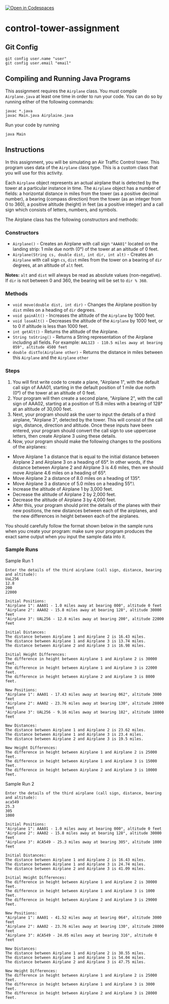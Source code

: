 [![Open in Codespaces](https://classroom.github.com/assets/launch-codespace-2972f46106e565e64193e422d61a12cf1da4916b45550586e14ef0a7c637dd04.svg)](https://classroom.github.com/open-in-codespaces?assignment_repo_id=16498513)
# control-tower-assignment

## Git Config
```
git config user.name "user"
git config user.email "email"
```

## Compiling and Running Java Programs
This assignment requires the `Airplane` class.  You must compile `Airplane.java` at least one time in order to run your code.  You can do so by running either of the following commands:
```
javac *.java
javac Main.java Airplaine.java
```

Run your code by running
```
java Main
```

## Instructions
In this assignment, you will be simulating an Air Traffic Control tower. This program uses data of the `Airplane` class type. This is a custom class that you will use for this activity.

Each `Airplane` object represents an actual airplane that is detected by the tower at a particular instance in time. The `Airplane` object has a number of fields: a horizontal distance in miles from the tower (as a positive decimal number), a bearing (compass direction) from the tower (as an integer from 0 to 360), a positive altitude (height) in feet (as a positive integer) and a call sign which consists of letters, numbers, and symbols.

The Airplane class has the following constructors and methods:

### Constructors
* `Airplane()` - Creates an Airplane with call sign `"AAA01"` located on the landing strip: 1 mile due north (0°) of the tower at an altitude of 0 feet.
* `Airplane(String cs, double dist, int dir, int alt)` - Creates an `Airplane` with call sign `cs`, `dist` miles from the tower on a bearing of `dir` degrees, at an altitude of `alt` feet.

**Notes:** `alt` and `dist` will always be read as absolute values (non-negative). If `dir` is not between 0 and 360, the bearing will be set to `dir % 360`.
 
### Methods
* `void move(double dist, int dir)` - Changes the Airplane position by `dist` miles on a heading of `dir` degrees.
* `void gainAlt()` - Increases the altitude of the `Airplane` by 1000 feet.
* `void loseAlt()` - Decreases the altitude of the `Airplane` by 1000 feet, or to 0 if altitude is less than 1000 feet.
* `int getAlt()` - Returns the altitude of the Airplane.
* `String toString()` - Returns a String representation of the Airplane including all fields. For example: `AAL123 - 110.5 miles away at bearing 059°, altitude 4500 feet`
* `double distTo(Airplane other)` - Returns the distance in miles between this `Airplane` and the `Airplane` `other`

### Steps
1. You will first write code to create a plane, "Airplane 1",  with the default call sign of AAA01, starting in the default position of 1 mile due north (0°) of the tower at an altitude of 0 feet.
2. Your program will then create a second plane, "Airplane 2", with the call sign of AAA02, starting at a position of 15.8 miles with a bearing of 128° at an altitude of 30,000 feet.
3. Next, your program should ask the user to input the details of a third airplane, "Airplane 3", detected by the tower. This will consist of the call sign, distance, direction and altitude. Once these inputs have been entered, your program should convert the call sign to use uppercase letters, then create Airplane 3 using these details.
4. Now, your program should make the following changes to the positions of the airplanes:
  * Move Airplane 1 a distance that is equal to the initial distance between Airplane 2 and Airplane 3 on a heading of 65°. In other words, if the distance between Airplane 2 and Airplane 3 is 4.6 miles, then we should move Airplane 4.6 miles on a heading of 65°.
  * Move Airplane 2 a distance of 8.0 miles on a heading of 135°.
  * Move Airplane 3 a distance of 5.0 miles on a heading 55°.\
  * Increase the altitude of Airplane 1 by 3,000 feet.
  * Decrease the altitude of Airplane 2 by 2,000 feet.
  * Decrease the altitude of Airplane 3 by 4,000 feet.
  * After this, your program should print the details of the planes with their new positions, the new distances between each of the airplanes, and the new differences in height between each of the airplanes.

You should carefully follow the format shown below in the sample runs when you create your program: make sure your program produces the exact same output when you input the sample data into it.

### Sample Runs
Sample Run 1
```
Enter the details of the third airplane (call sign, distance, bearing and altitude):
UaL256
12.8
200
22000

Initial Positions:
"Airplane 1": AAA01 - 1.0 miles away at bearing 000°, altitude 0 feet
"Airplane 2": AAA02 - 15.8 miles away at bearing 128°, altitude 30000 feet
"Airplane 3": UAL256 - 12.8 miles away at bearing 200°, altitude 22000 feet

Initial Distances:
The distance between Airplane 1 and Airplane 2 is 16.43 miles.
The distance between Airplane 1 and Airplane 3 is 13.74 miles.
The distance between Airplane 2 and Airplane 3 is 16.98 miles.

Initial Height Differences:
The difference in height between Airplane 1 and Airplane 2 is 30000 feet.
The difference in height between Airplane 1 and Airplane 3 is 22000 feet.
The difference in height between Airplane 2 and Airplane 3 is 8000 feet.

New Positions: 
"Airplane 1": AAA01 - 17.43 miles away at bearing 062°, altitude 3000 feet
"Airplane 2": AAA02 - 23.76 miles away at bearing 130°, altitude 28000 feet
"Airplane 3": UAL256 - 9.16 miles away at bearing 182°, altitude 18000 feet

New Distances:
The distance between Airplane 1 and Airplane 2 is 23.62 miles.
The distance between Airplane 1 and Airplane 3 is 23.4 miles.
The distance between Airplane 2 and Airplane 3 is 19.5 miles.

New Height Differences:
The difference in height between Airplane 1 and Airplane 2 is 25000 feet.
The difference in height between Airplane 1 and Airplane 3 is 15000 feet.
The difference in height between Airplane 2 and Airplane 3 is 10000 feet.
```
Sample Run 2
```
Enter the details of the third airplane (call sign, distance, bearing and altitude):
aca549
25.3
305
1000

Initial Positions:
"Airplane 1": AAA01 - 1.0 miles away at bearing 000°, altitude 0 feet
"Airplane 2": AAA02 - 15.8 miles away at bearing 128°, altitude 30000 feet
"Airplane 3": ACA549 - 25.3 miles away at bearing 305°, altitude 1000 feet

Initial Distances:
The distance between Airplane 1 and Airplane 2 is 16.43 miles.
The distance between Airplane 1 and Airplane 3 is 24.74 miles.
The distance between Airplane 2 and Airplane 3 is 41.09 miles.

Initial Height Differences:
The difference in height between Airplane 1 and Airplane 2 is 30000 feet.
The difference in height between Airplane 1 and Airplane 3 is 1000 feet.
The difference in height between Airplane 2 and Airplane 3 is 29000 feet.

New Positions: 
"Airplane 1": AAA01 - 41.52 miles away at bearing 064°, altitude 3000 feet
"Airplane 2": AAA02 - 23.76 miles away at bearing 130°, altitude 28000 feet
"Airplane 3": ACA549 - 24.05 miles away at bearing 316°, altitude 0 feet

New Distances:
The distance between Airplane 1 and Airplane 2 is 38.55 miles.
The distance between Airplane 1 and Airplane 3 is 54.04 miles.
The distance between Airplane 2 and Airplane 3 is 47.75 miles.

New Height Differences:
The difference in height between Airplane 1 and Airplane 2 is 25000 feet.
The difference in height between Airplane 1 and Airplane 3 is 3000 feet.
The difference in height between Airplane 2 and Airplane 3 is 28000 feet.
```
